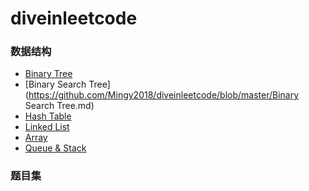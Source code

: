 # diveinleetcode

### 数据结构

- [Binary Tree](https://github.com/Mingy2018/diveinleetcode/blob/master/binary_tree.md)
- [Binary Search Tree](https://github.com/Mingy2018/diveinleetcode/blob/master/Binary Search Tree.md)
- [Hash Table]()
- [Linked List](https://github.com/Mingy2018/diveinleetcode/blob/master/Linked_List.md)
- [Array]()
- [Queue & Stack]()

### 题目集
